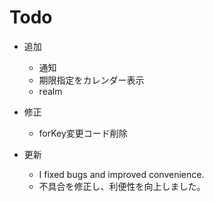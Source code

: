 # Todo

- 追加
    - 通知
    - 期限指定をカレンダー表示
    - realm
    
- 修正
    - forKey変更コード削除

- 更新
    - I fixed bugs and improved convenience.
    - 不具合を修正し、利便性を向上しました。
